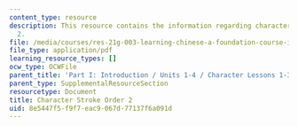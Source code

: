 ```yaml
---
content_type: resource
description: This resource contains the information regarding character stroke order
  2.
file: /media/courses/res-21g-003-learning-chinese-a-foundation-course-in-mandarin-spring-2011/8e5447f5f9f7eac9067d77137f6a091d_MITRES_21G_003S11_stroke02.pdf
file_type: application/pdf
learning_resource_types: []
ocw_type: OCWFile
parent_title: 'Part I: Introduction / Units 1-4 / Character Lessons 1-3'
parent_type: SupplementalResourceSection
resourcetype: Document
title: Character Stroke Order 2
uid: 8e5447f5-f9f7-eac9-067d-77137f6a091d
---
```

